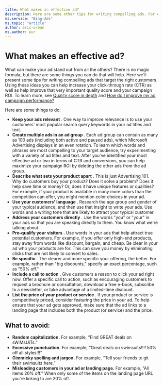 ```yaml
---
title: What makes an effective ad?
description: Here are some other tips for writing compelling ads. For example, address your customers directly by using words such as "you" and "your."
ms.service: "Bing-Ads"
ms.topic: "article"
author: eric-urban
ms.author: eur
---
```


# What makes an effective ad?

What can make your ad stand out from all the others? There is no magic formula, but there are some things you can do that will help. Here we'll present some tips for writing compelling ads that target the right customers. Using these ideas you can help increase your click-through rate (CTR) as well as help improve that very important quality score and your campaign ROI. To learn more, see [Quality score in depth](./hlp_BA_CONC_AboutQualityScore.md) and [How do I improve my ad campaign performance?](./hlp_BA_CONC_AboutImprovingCampaignPerformance.md)

Here are some things to do:

- **Keep your ads relevant** . One way to improve relevance is to use your customers' most popular search query keywords in your ad titles and text.
- **Create multiple ads in an ad group** . Each ad group can contain as many as 100 ads (including both active and paused ads), which Microsoft Advertising displays in an even rotation. To learn which words and phrases are most compelling to your target audience, try experimenting with a variety of ad titles and text. After you've identified your most effective ad or two in terms of CTR and conversions, you can help maximize your campaign ROI by deleting the other ads from the ad group.
- **Describe what sets your product apart** . This is just Advertising 101. Why do customers buy your product? Does it solve a problem? Does it help save time or money? Or, does it have unique features or qualities? For example, if your product is available in many more colors than the competition can offer, you might mention color choices in your ad.
- **Use your customers' language** . Research the age group and gender of your typical audience, and then use that insight to write your ads. Use words and a writing tone that are likely to attract your typical customer.
- **Address your customers directly** . Use the words "you" or "your" in your ads so that you are speaking directly to them. You know what we're talking about.
- **Pre-qualify your visitors** . Use words in your ads that help attract true potential customers. For example, if you offer only high-end products, stay away from words like discount, bargain, and cheap. Be clear in your ad who your products are for. This can save you money by eliminating clicks that are not likely to convert to sales.
- **Be specific** . The clearer and more specific your offering, the better. For example, rather than "big discounts," specify an exact percentage, such as "50% off."
- **Include a call to action** . Give customers a reason to click your ad right now. Offer a  specific call to action, such as encouraging customers to request a brochure or consultation, download a free e-book, subscribe to a newsletter, or take advantage of a limited-time discount.
- **List the price of your product or service** . If your product or service is competitively priced, consider featuring the price in your ad. To help ensure that your ad gets approved, make sure that the ad links to a landing page that includes both the product (or service) and the price.

## What to avoid:

- **Random capitalization.**  For example, “Find GREAT deals on sWiMsUiTs.”
- **Excessive punctuation.**  For example, “Great deals on swimsuits!!!! 50% off all styles!!!”
- **Gimmicky spelling and jargon.**  For example, “Tell your friends to git their swimsuitz here.”
- **Misleading customers in your ad or landing page.**  For example, “All items 20% off.” When only some of the items on the landing page URL you’re linking to are 20% off.


